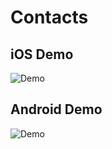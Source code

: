 # Contacts

## iOS Demo

![Demo](https://private-user-images.githubusercontent.com/150369058/294107159-ea2f4f3b-739b-4849-9819-7fe19a9fe14f.gif?jwt=eyJhbGciOiJIUzI1NiIsInR5cCI6IkpXVCJ9.eyJpc3MiOiJnaXRodWIuY29tIiwiYXVkIjoicmF3LmdpdGh1YnVzZXJjb250ZW50LmNvbSIsImtleSI6ImtleTUiLCJleHAiOjE3MDQzNTE0NjUsIm5iZiI6MTcwNDM1MTE2NSwicGF0aCI6Ii8xNTAzNjkwNTgvMjk0MTA3MTU5LWVhMmY0ZjNiLTczOWItNDg0OS05ODE5LTdmZTE5YTlmZTE0Zi5naWY_WC1BbXotQWxnb3JpdGhtPUFXUzQtSE1BQy1TSEEyNTYmWC1BbXotQ3JlZGVudGlhbD1BS0lBVkNPRFlMU0E1M1BRSzRaQSUyRjIwMjQwMTA0JTJGdXMtZWFzdC0xJTJGczMlMkZhd3M0X3JlcXVlc3QmWC1BbXotRGF0ZT0yMDI0MDEwNFQwNjUyNDVaJlgtQW16LUV4cGlyZXM9MzAwJlgtQW16LVNpZ25hdHVyZT1hNTUyOThkNGYxMjM0YWQ3MDViMmEwOWQzODIyYmIzMzY4YzI0M2JjZGJiN2JmZTRiZWZjMWFhMDUyNDg4N2U4JlgtQW16LVNpZ25lZEhlYWRlcnM9aG9zdCZhY3Rvcl9pZD0wJmtleV9pZD0wJnJlcG9faWQ9MCJ9.HzDy-fUwi2hjANqL1Cad5SSmbwbwfUj-qnxh9RGCyjc)

## Android Demo

![Demo](https://private-user-images.githubusercontent.com/150369058/294107582-0f8fd890-6f58-4651-9fea-d4df979f7de4.gif?jwt=eyJhbGciOiJIUzI1NiIsInR5cCI6IkpXVCJ9.eyJpc3MiOiJnaXRodWIuY29tIiwiYXVkIjoicmF3LmdpdGh1YnVzZXJjb250ZW50LmNvbSIsImtleSI6ImtleTUiLCJleHAiOjE3MDQzNTE2MjksIm5iZiI6MTcwNDM1MTMyOSwicGF0aCI6Ii8xNTAzNjkwNTgvMjk0MTA3NTgyLTBmOGZkODkwLTZmNTgtNDY1MS05ZmVhLWQ0ZGY5NzlmN2RlNC5naWY_WC1BbXotQWxnb3JpdGhtPUFXUzQtSE1BQy1TSEEyNTYmWC1BbXotQ3JlZGVudGlhbD1BS0lBVkNPRFlMU0E1M1BRSzRaQSUyRjIwMjQwMTA0JTJGdXMtZWFzdC0xJTJGczMlMkZhd3M0X3JlcXVlc3QmWC1BbXotRGF0ZT0yMDI0MDEwNFQwNjU1MjlaJlgtQW16LUV4cGlyZXM9MzAwJlgtQW16LVNpZ25hdHVyZT0zMjQwZDk4ZjQzZTUxZGRhOTNmZWIyMDE5YzkzNjdkYTk4MDAyZGY0NGU3OTg3MjkwNGU0MGFiZTRmOWIwOTk3JlgtQW16LVNpZ25lZEhlYWRlcnM9aG9zdCZhY3Rvcl9pZD0wJmtleV9pZD0wJnJlcG9faWQ9MCJ9.btzZc4ykH5OwIwiMQAD-5Z9rYHbmw3SEddFBk9d_U5g)
